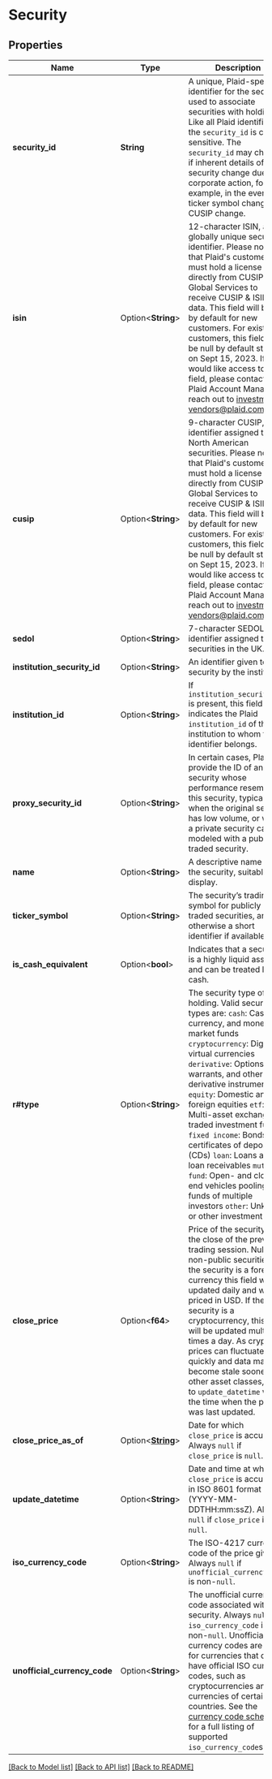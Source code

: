 # Security

## Properties

Name | Type | Description | Notes
------------ | ------------- | ------------- | -------------
**security_id** | **String** | A unique, Plaid-specific identifier for the security, used to associate securities with holdings. Like all Plaid identifiers, the `security_id` is case sensitive. The `security_id` may change if inherent details of the security change due to a corporate action, for example, in the event of a ticker symbol change or CUSIP change. | 
**isin** | Option<**String**> | 12-character ISIN, a globally unique securities identifier. Please note that Plaid's customers must hold a license directly from CUSIP Global Services to receive CUSIP & ISIN data. This field will be null by default for new customers. For existing customers, this field will be null by default starting on Sept 15, 2023. If you would like access to this field, please contact your Plaid Account Manager or reach out to investments-vendors@plaid.com. | 
**cusip** | Option<**String**> | 9-character CUSIP, an identifier assigned to North American securities. Please note that Plaid's customers must hold a license directly from CUSIP Global Services to receive CUSIP & ISIN data. This field will be null by default for new customers. For existing customers, this field will be null by default starting on Sept 15, 2023. If you would like access to this field, please contact your Plaid Account Manager or reach out to investments-vendors@plaid.com. | 
**sedol** | Option<**String**> | 7-character SEDOL, an identifier assigned to securities in the UK. | 
**institution_security_id** | Option<**String**> | An identifier given to the security by the institution | 
**institution_id** | Option<**String**> | If `institution_security_id` is present, this field indicates the Plaid `institution_id` of the institution to whom the identifier belongs. | 
**proxy_security_id** | Option<**String**> | In certain cases, Plaid will provide the ID of another security whose performance resembles this security, typically when the original security has low volume, or when a private security can be modeled with a publicly traded security. | 
**name** | Option<**String**> | A descriptive name for the security, suitable for display. | 
**ticker_symbol** | Option<**String**> | The security’s trading symbol for publicly traded securities, and otherwise a short identifier if available. | 
**is_cash_equivalent** | Option<**bool**> | Indicates that a security is a highly liquid asset and can be treated like cash. | 
**r#type** | Option<**String**> | The security type of the holding. Valid security types are:  `cash`: Cash, currency, and money market funds  `cryptocurrency`: Digital or virtual currencies  `derivative`: Options, warrants, and other derivative instruments  `equity`: Domestic and foreign equities  `etf`: Multi-asset exchange-traded investment funds  `fixed income`: Bonds and certificates of deposit (CDs)  `loan`: Loans and loan receivables  `mutual fund`: Open- and closed-end vehicles pooling funds of multiple investors  `other`: Unknown or other investment types | 
**close_price** | Option<**f64**> | Price of the security at the close of the previous trading session. Null for non-public securities.  If the security is a foreign currency this field will be updated daily and will be priced in USD.  If the security is a cryptocurrency, this field will be updated multiple times a day. As crypto prices can fluctuate quickly and data may become stale sooner than other asset classes, refer to `update_datetime` with the time when the price was last updated.  | 
**close_price_as_of** | Option<[**String**](string.md)> | Date for which `close_price` is accurate. Always `null` if `close_price` is `null`. | 
**update_datetime** | Option<**String**> | Date and time at which `close_price` is accurate, in ISO 8601 format (YYYY-MM-DDTHH:mm:ssZ). Always `null` if `close_price` is `null`. | [optional]
**iso_currency_code** | Option<**String**> | The ISO-4217 currency code of the price given. Always `null` if `unofficial_currency_code` is non-`null`. | 
**unofficial_currency_code** | Option<**String**> | The unofficial currency code associated with the security. Always `null` if `iso_currency_code` is non-`null`. Unofficial currency codes are used for currencies that do not have official ISO currency codes, such as cryptocurrencies and the currencies of certain countries.  See the [currency code schema](https://plaid.com/docs/api/accounts#currency-code-schema) for a full listing of supported `iso_currency_code`s. | 

[[Back to Model list]](../README.md#documentation-for-models) [[Back to API list]](../README.md#documentation-for-api-endpoints) [[Back to README]](../README.md)


